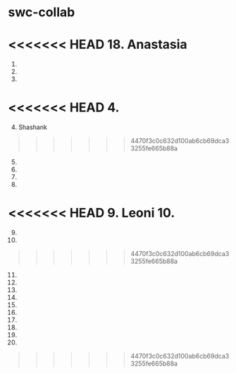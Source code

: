 # swc-collab
<<<<<<< HEAD
18. Anastasia
=======
1. 
2. 
3. 
<<<<<<< HEAD
4. 
=======
4. Shashank
>>>>>>> 4470f3c0c632d100ab6cb69dca33255fe665b88a
5. 
6. 
7.
8.
<<<<<<< HEAD
9. Leoni
10. 
=======
9.
10.
>>>>>>> 4470f3c0c632d100ab6cb69dca33255fe665b88a
11.
12.
13.
14.
15.
16.
17.
18.
19.
20.
>>>>>>> 4470f3c0c632d100ab6cb69dca33255fe665b88a
